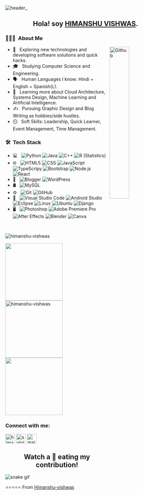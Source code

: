 ![header_](https://user-images.githubusercontent.com/52845318/195695187-6840a643-ec55-471d-a968-f4b4c1b36060.png)

<h2 align="center"> Hola! soy <strong><u>HIMANSHU VISHWAS</u></strong>.</h2>

<h3> 👨🏻‍💻 &nbsp;About Me </h3>
<img width="35%" align="right" alt="Github" src="https://user-images.githubusercontent.com/48678280/88862734-4903af80-d201-11ea-968b-9c939d88a37c.gif" />

- 🤔 &nbsp; Exploring new technologies and developing software solutions and quick hacks.
- 🎓 &nbsp; Studying Computer Science and Engineering.
- 🗣️ &nbsp; Human Languages I know: Hindi + English + Spanish(L).
- 🌱 &nbsp; Learning more about Cloud Architecture, Systems Design, Machine Learning and Artificial Intelligence.
- ✍️ &nbsp; Pursuing Graphic Design and Blog Writing as hobbies/side hustles.
- ⏲️ &nbsp; Soft Skills: Leadership, Quick Learner, Event Management, Time Management.

<h3> 🛠 &nbsp;Tech Stack</h3>

- 💻 &nbsp;
  ![Python](https://img.shields.io/badge/-Python-333333?style=flat&logo=python)
  ![Java](https://img.shields.io/badge/-Java-333333?style=flat&logo=Java&logoColor=007396)
  ![C++](https://img.shields.io/badge/-C++-333333?style=flat&logo=C%2B%2B&logoColor=00599C)
  ![R (Statistics)](https://img.shields.io/badge/-R-333333?style=flat&logo=R&logoColor=276DC3)
- 🌐 &nbsp;
  ![HTML5](https://img.shields.io/badge/-HTML5-333333?style=flat&logo=HTML5)
  ![CSS](https://img.shields.io/badge/-CSS-333333?style=flat&logo=CSS3&logoColor=1572B6)
  ![JavaScript](https://img.shields.io/badge/-JavaScript-333333?style=flat&logo=javascript)
  ![TypeScripy](https://img.shields.io/badge/TypeScript-007ACC?style=flat&logo=typescript&logoColor=white)
  ![Bootstrap](https://img.shields.io/badge/-Bootstrap-333333?style=flat&logo=bootstrap&logoColor=563D7C)
  ![Node.js](https://img.shields.io/badge/-Node.js-333333?style=flat&logo=node.js)
  ![React](https://img.shields.io/badge/-React-333333?style=flat&logo=react)
- 📝 &nbsp;
  ![Blogger](https://img.shields.io/badge/Blogger-FF5722?style=flat&logo=blogger&logoColor=white)
  ![WordPress](https://img.shields.io/badge/Wordpress-21759B?style=flat&logo=wordpress&logoColor=white)
- 🛢 &nbsp;
  ![MySQL](https://img.shields.io/badge/-MySQL-333333?style=flat&logo=mysql)
- ⚙️ &nbsp;
  ![Git](https://img.shields.io/badge/-Git-333333?style=flat&logo=git)
  ![GitHub](https://img.shields.io/badge/-GitHub-333333?style=flat&logo=github)
- 🔧 &nbsp;
  ![Visual Studio Code](https://img.shields.io/badge/-Visual%20Studio%20Code-333333?style=flat&logo=visual-studio-code&logoColor=007ACC)
  ![Android Studio](https://img.shields.io/badge/Android_Studio-333333?style=flat&logo=android-studio&logoColor=white)
  ![Eclipse](https://img.shields.io/badge/-Eclipse-333333?style=flat&logo=eclipse-ide&logoColor=2C2255)
  ![Linux](https://img.shields.io/badge/Linux-FCC624?style=flat&logo=linux&logoColor=black)
  ![Ubuntu](https://img.shields.io/badge/Ubuntu-E95420?style=flat&logo=ubuntu&logoColor=white)
  ![Django](https://img.shields.io/badge/Django-092E20?style=flat&logo=django&logoColor=white)
- 🖥 &nbsp;
  ![Photoshop](https://img.shields.io/badge/-Photoshop-333333?style=flat&logo=adobe-photoshop)
  ![Adobe Premiere Pro](https://img.shields.io/badge/Adobe%20Premiere%20Pro-9999FF?style=flat&logo=Adobe%20Premiere%20Pro&logoColor=white)
  ![After Effects](https://aleen42.github.io/badges/src/after_effects.svg)
  ![Blender](https://img.shields.io/badge/blender-%23F5792A.svg?style=flat&logo=blender&logoColor=white)
  ![Canva](https://img.shields.io/badge/Canva-%2300C4CC.svg?&style=flat&logo=Canva&logoColor=white)

<br/>
<p align="left"> <img src="https://komarev.com/ghpvc/?username=himanshu-vishwas&label=Profile%20views&color=0e75b6&style=flat" alt="himanshu-vishwas" /> </p>
<a href="https://github.com/Himanshu-vishwas">
  <img height="180em" src="https://github-readme-stats.vercel.app/api?username=Himanshu-vishwas&theme=buefy&show_icons=true" />
  <img height="180em" src="https://github-readme-streak-stats.herokuapp.com/?user=himanshu-vishwas&" alt="himanshu-vishwas" />
  <img height="180em" src="https://github-readme-stats.vercel.app/api/top-langs/?username=Himanshu-vishwas&theme=buefy&layout=compact" />
  

</a>

<br/>
<h3 align="left">Connect with me:</h3>
<p align="left">
<a href="https://linkedin.com/in/himanshu-vishwas" target="_blank"><img align="center" src="https://upload.wikimedia.org/wikipedia/commons/thumb/c/ca/LinkedIn_logo_initials.png/800px-LinkedIn_logo_initials.png" alt="himanshu-vishwas" height="30" width="30" /></a>
  <a href="https://www.sololearn.com/profile/8864070" target="_blank"><img align="center" src="https://blob.sololearn.com/avatars/sololearn.png" alt="sololearn" height="30" width="30"/></a>
  <a href="mailto:contacthimanshuvishwas@gmail.com" target="_blank"><img align="center" src="https://img.shields.io/badge/Gmail-D14836?style=for-the-badge&logo=gmail&logoColor=white" alt="mail" height="30"></a>
</p>
<h2 align="center">Watch a 🐍 eating my contribution!</h2>

![snake gif](https://github.com/Himanshu-vishwas/Himanshu-vishwas/tree/output/github-contribution-grid-snake.svg)

⭐️⭐️⭐️⭐️⭐️ From [Himanshu-vishwas](https://github.com/Himanshu-vishwas)
